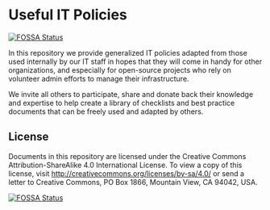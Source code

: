 # Useful IT Policies
[![FOSSA Status](https://app.fossa.io/api/projects/git%2Bgithub.com%2FHartmarken%2Fitpol.svg?type=shield)](https://app.fossa.io/projects/git%2Bgithub.com%2FHartmarken%2Fitpol?ref=badge_shield)


In this repository we provide generalized IT policies adapted from those used
internally by our IT staff in hopes that they will come in handy for other
organizations, and especially for open-source projects who rely on volunteer
admin efforts to manage their infrastructure.

We invite all others to participate, share and donate back their knowledge and
expertise to help create a library of checklists and best practice documents
that can be freely used and adapted by others.

## License

Documents in this repository are licensed under the Creative Commons
Attribution-ShareAlike 4.0 International License. To view a copy of this
license, visit http://creativecommons.org/licenses/by-sa/4.0/ or send a letter
to Creative Commons, PO Box 1866, Mountain View, CA 94042, USA.


[![FOSSA Status](https://app.fossa.io/api/projects/git%2Bgithub.com%2FHartmarken%2Fitpol.svg?type=large)](https://app.fossa.io/projects/git%2Bgithub.com%2FHartmarken%2Fitpol?ref=badge_large)